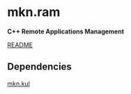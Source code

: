 

# mkn.ram

**C++ Remote Applications Management**

[README](https://raw.githubusercontent.com/mkn/mkn.ram/master/README.noformat)

## Dependencies

[mkn.kul](https://github.com/mkn/mkn.kul)
